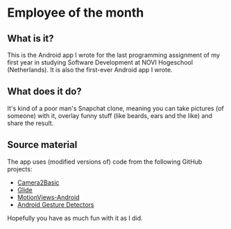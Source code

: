 # Employee of the month
## What is it?
This is the Android app I wrote for the last programming assignment of my first year in studying Software Development at NOVI Hogeschool (Netherlands). It is also the first-ever Android app I wrote.
## What does it do?
It's kind of a poor man's Snapchat clone, meaning you can take pictures (of someone) with it, overlay funny stuff (like beards, ears and the like) and share the result.
## Source material
The app uses (modified versions of) code from the following GitHub projects:
- [Camera2Basic](https://github.com/googlesamples/android-Camera2Basic)
- [Glide](https://github.com/bumptech/glide)
- [MotionViews-Android](https://github.com/uptechteam/MotionViews-Android)
- [Android Gesture Detectors](https://github.com/Almeros/android-gesture-detectors)

Hopefully you have as much fun with it as I did.
